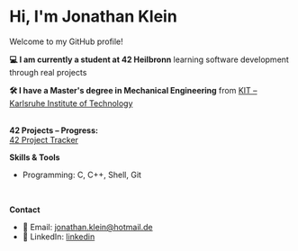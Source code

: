 # Hi, I'm Jonathan Klein

Welcome to my GitHub profile!

**💻 I am currently a student at 42 Heilbronn**
learning software development through real projects

**🛠️ I have a Master's degree in Mechanical Engineering**
from [KIT – Karlsruhe Institute of Technology](https://www.kit.edu)
<br/><br/>

**42 Projects – Progress:**<br/>
  [42 Project Tracker](https://github.com/JoKleiner/42-Coding-School.git)
<br/>

**Skills & Tools**
- Programming: C, C++, Shell, Git
<br/>

**Contact**

- 📧 Email: [jonathan.klein@hotmail.de](mailto:jonathan.klein@hotmail.de)
- 🔗 LinkedIn: [linkedin](https://www.linkedin.com/in/jonathan-klein-83554418b/)
